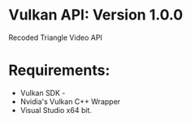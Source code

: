 # Vulkan API: Version 1.0.0
Recoded Triangle Video API

# Requirements:
* Vulkan SDK - 
* Nvidia's Vulkan C++ Wrapper
* Visual Studio x64 bit.
